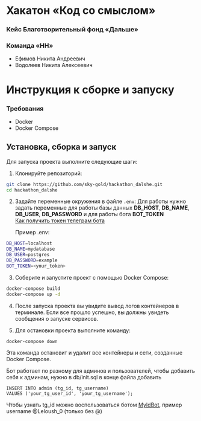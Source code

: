 # Хакатон «Код со смыслом»

### Кейс Благотворительный фонд «Дальше»

### Команда «НН»

- Ефимов Никита Андреевич
- Водолеев Никита Алексеевич

# Инструкция к сборке и запуску

### Требования

- Docker
- Docker Compose

## Установка, сборка и запуск

Для запуска проекта выполните следующие шаги:

1. Клонируйте репозиторий:

```bash
git clone https://github.com/sky-gold/hackathon_dalshe.git
cd hackathon_dalshe
```

2. Задайте переменные окружения в файле `.env`:
   Для работы нужно задать переменные для работы базы данных **DB_HOST**, **DB_NAME**, **DB_USER**, **DB_PASSWORD** и для работы бота **BOT_TOKEN**  
   [Как получить токен телеграм бота](https://core.telegram.org/bots/tutorial#obtain-your-bot-token)
   
   Пример .env:

```bash
DB_HOST=localhost
DB_NAME=mydatabase
DB_USER=postgres
DB_PASSWORD=example
BOT_TOKEN=<your_token>
```

3. Соберите и запустите проект с помощью Docker Compose:

```bash
docker-compose build
docker-compose up -d
```

4. После запуска проекта вы увидите вывод логов контейнеров в терминале. Если все прошло успешно, вы должны увидеть сообщения о запуске сервисов.

5. Для остановки проекта выполните команду:

```bash
docker-compose down
```

Эта команда остановит и удалит все контейнеры и сети, созданные Docker Compose.

Бот работает по разному для админов и пользователей, чтобы добавить себя к админам, нужно в db/init.sql в конце файла добавить

```
INSERT INTO admin (tg_id, tg_username)
VALUES ('your_tg_user_id', 'your_tg_username');
```

Чтобы узнать tg_id можно воспользоваться ботом [MyIdBot](https://t.me/my_id_bot), пример username @Leloush_0 (только без @)
